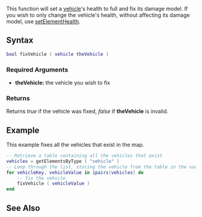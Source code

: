 This function will set a [vehicle](/docs/vehicle.md "wikilink")'s health to full and fix its damage model. If you wish to only change the vehicle's health, without affecting its damage model, use [setElementHealth](/docs/setelementhealth.md "wikilink").

Syntax
------

``` lua
bool fixVehicle ( vehicle theVehicle )             
```

### Required Arguments

-   **theVehicle:** the vehicle you wish to fix

### Returns

Returns *true* if the vehicle was fixed, *false* if **theVehicle** is invalid.

Example
-------

This example fixes all the vehicles that exist in the map.

``` lua
-- Retrieve a table containing all the vehicles that exist
vehicles = getElementsByType ( "vehicle" )
-- Loop through the list, storing the vehicle from the table in the variable vehicleValue
for vehicleKey, vehicleValue in ipairs(vehicles) do
    -- fix the vehicle
    fixVehicle ( vehicleValue )
end
```

See Also
--------
